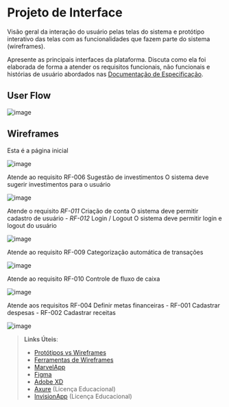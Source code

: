 
# Projeto de Interface

Visão geral da interação do usuário pelas telas do sistema e protótipo interativo das telas com as funcionalidades que fazem parte do sistema (wireframes).

 Apresente as principais interfaces da plataforma. Discuta como ela foi elaborada de forma a atender os requisitos funcionais, não funcionais e histórias de usuário abordados nas <a href="2-Especificação do Projeto.md"> Documentação de Especificação</a>.

## User Flow

![image](https://user-images.githubusercontent.com/129346164/236662681-7e5e2549-bad7-4bd9-addc-0d1f37696a96.png)


## Wireframes


Esta é a página inicial

   ![image](https://user-images.githubusercontent.com/129346164/236664230-7870a5da-ae95-44dc-aa20-cdec33e9e77a.png)

Atende ao requisito RF-006	Sugestão de investimentos	O sistema deve sugerir investimentos para o usuário
   
   ![image](https://user-images.githubusercontent.com/129346164/236702168-fee4fc7f-be5e-43a3-9442-433d7c7ccf7b.png)
   
Atende o requisito *RF-011*	Criação de conta	O sistema deve permitir cadastro de usuário - *RF-012*	Login / Logout	O sistema deve permitir login e logout do usuário
   
   ![image](https://user-images.githubusercontent.com/129346164/236701787-9e3ba32b-3d89-4f51-8d1f-22741abcb984.png)
   
Atende ao requisito RF-009	Categorização automática de transações	
  
  ![image](https://user-images.githubusercontent.com/129346164/236704588-25ae5598-54d8-412b-86d6-614ae4d1a8b6.png)
  
 Atende ao requisito RF-010	Controle de fluxo de caixa
 
 ![image](https://user-images.githubusercontent.com/129346164/236704722-99c39502-85eb-4f3c-9c26-f459772085f8.png)
  
Atende aos requisitos RF-004	Definir metas financeiras - RF-001	Cadastrar despesas - RF-002	Cadastrar receitas
 
 ![image](https://user-images.githubusercontent.com/129346164/236704788-b46abbed-2d76-48b4-bd7e-7df38c3b2ce0.png)




> **Links Úteis**:
> - [Protótipos vs Wireframes](https://www.nngroup.com/videos/prototypes-vs-wireframes-ux-projects/)
> - [Ferramentas de Wireframes](https://rockcontent.com/blog/wireframes/)
> - [MarvelApp](https://marvelapp.com/developers/documentation/tutorials/)
> - [Figma](https://www.figma.com/)
> - [Adobe XD](https://www.adobe.com/br/products/xd.html#scroll)
> - [Axure](https://www.axure.com/edu) (Licença Educacional)
> - [InvisionApp](https://www.invisionapp.com/) (Licença Educacional)
